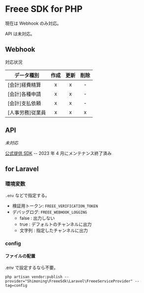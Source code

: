 # Freee SDK for PHP

現在は Webhook のみ対応。

API は未対応。

## Webhook

対応状況

| データ種別       | 作成 | 更新 | 削除 |
| ---------------- | :--: | :--: | :--: |
| [会計]経費精算   |  x   |  x   |  -   |
| [会計]各種申請   |  x   |  x   |  -   |
| [会計]支払依頼   |  x   |  x   |  -   |
| [人事労務]従業員 |  x   |  x   |  x   |

## API

_未対応_

[公式提供 SDK](https://github.com/freee/freee-accounting-sdk-php)
-- 2023 年 4 月にメンテナンス終了済み

## for Laravel

### 環境変数

`.env` などで指定する。

- 検証用トークン: `FREEE_VERIFICATION_TOKEN`
- デバッグログ: `FREEE_WEBHOOK_LOGGING`
  - false : 出力しない
  - true : デフォルトのチャンネルに出力
  - 文字列 : 指定したチャンネルに出力

### config

#### ファイルの配置

.env で設定するなら不要。

```cli
php artisan vendor:publish --provider="Shimoning\FreeeSdk\Laravel\FreeeServiceProvider" --tag=config
```
